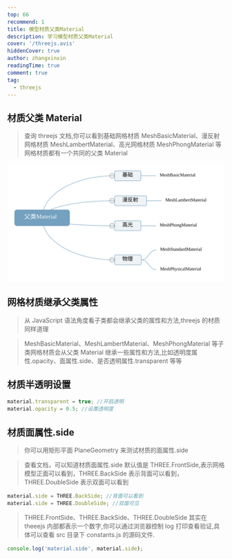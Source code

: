 ```yaml
---
top: 66
recommend: 1
title: 模型材质父类Material
description: 学习模型材质父类Material
cover: '/threejs.avis'
hiddenCover: true
author: zhangxinxin
readingTime: true
comment: true
tag:
  - threejs
---
```


## 材质父类 Material

> 查询 threejs 文档,你可以看到基础网格材质 MeshBasicMaterial、漫反射网格材质 MeshLambertMaterial、高光网格材质 MeshPhongMaterial 等网格材质都有一个共同的父类 Material

![](../../public/threejs/父类Material.svg)

## 网格材质继承父类属性

> 从 JavaScript 语法角度看子类都会继承父类的属性和方法,threejs 的材质同样道理

> MeshBasicMaterial、MeshLambertMaterial、MeshPhongMaterial 等子类网格材质会从父类 Material 继承一些属性和方法,比如透明度属性.opacity、面属性.side、是否透明属性.transparent 等等

## 材质半透明设置

```js
material.transparent = true; //开启透明
material.opacity = 0.5; //设置透明度
```

## 材质面属性.side

> 你可以用矩形平面 PlaneGeometry 来测试材质的面属性.side

> 查看文档，可以知道材质面属性.side 默认值是 THREE.FrontSide,表示网格模型正面可以看到，THREE.BackSide 表示背面可以看到，THREE.DoubleSide 表示双面可以看到

```js
material.side = THREE.BackSide; //背面可以看到
material.side = THREE.DoubleSide; //双面可见
```

> THREE.FrontSide、THREE.BackSide、THREE.DoubleSide 其实在 theeejs 内部都表示一个数字,你可以通过浏览器控制 log 打印查看验证,具体可以查看 src 目录下 constants.js 的源码文件.

```js
console.log('material.side', material.side);
```
